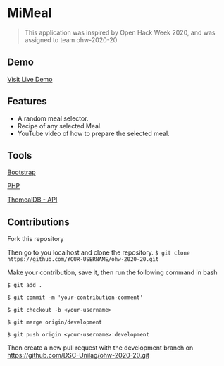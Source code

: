 # MiMeal

>This application  was inspired by Open Hack Week 2020, and was assigned to team ohw-2020-20

## Demo
[Visit Live Demo](http://mimeal.viddateck.com.ng)

## Features
* A random meal selector.
* Recipe of any selected Meal. 
* YouTube video of how to prepare the selected meal. 

## Tools
[Bootstrap](https://getbootstrap.com/)

[PHP](https://www.php.net/)

[ThemealDB - API](https://www.themealdb.com/api.php)

## Contributions
Fork this repository 

Then go to you localhost and clone the repository. 
`$ git clone https://github.com/YOUR-USERNAME/ohw-2020-20.git`

Make your contribution, save it, then run the following  command in bash

`$ git add .`

`$ git commit -m 'your-contribution-comment'`

`$ git checkout -b <your-username>`

`$ git merge origin/development`

`$ git push origin <your-username>:development`

Then create a new pull request with the development branch on https://github.com/DSC-Unilag/ohw-2020-20.git
